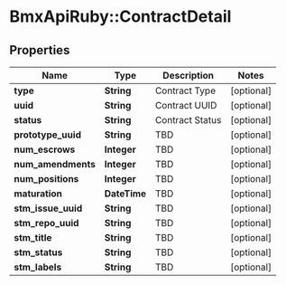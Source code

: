 # BmxApiRuby::ContractDetail

## Properties
Name | Type | Description | Notes
------------ | ------------- | ------------- | -------------
**type** | **String** | Contract Type | [optional] 
**uuid** | **String** | Contract UUID | [optional] 
**status** | **String** | Contract Status | [optional] 
**prototype_uuid** | **String** | TBD | [optional] 
**num_escrows** | **Integer** | TBD | [optional] 
**num_amendments** | **Integer** | TBD | [optional] 
**num_positions** | **Integer** | TBD | [optional] 
**maturation** | **DateTime** | TBD | [optional] 
**stm_issue_uuid** | **String** | TBD | [optional] 
**stm_repo_uuid** | **String** | TBD | [optional] 
**stm_title** | **String** | TBD | [optional] 
**stm_status** | **String** | TBD | [optional] 
**stm_labels** | **String** | TBD | [optional] 


